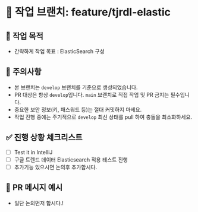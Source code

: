 # 🚧 작업 브랜치: feature/tjrdl-elastic

## 📌 작업 목적
- 간략하게 작업 목표 : ElasticSearch 구성

## 📎 주의사항
- 본 브랜치는 `develop` 브랜치를 기준으로 생성되었습니다.
- PR 대상은 항상 `develop`입니다. `main` 브랜치로 직접 작업 및 PR 금지는 필수입니다.
- 중요한 보안 정보(키, 패스워드 등)는 절대 커밋하지 마세요.
- 작업 진행 중에는 주기적으로 `develop` 최신 상태를 pull 하여 충돌을 최소화하세요.

## ✅ 진행 상황 체크리스트
- [ ] Test it in IntelliJ
- [ ] 구글 트렌드 데이터 Elasticsearch 적용 테스트 진행
- [ ] 추가기능 있으시면 논의후 추가합시다.

## 🔄 PR 메시지 예시
- 일단 논의먼저 합시다.!
